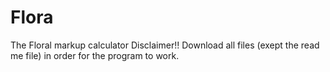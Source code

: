 # Flora
The Floral markup calculator
Disclaimer!!
Download all files (exept the read me file) in order for the program to work.
